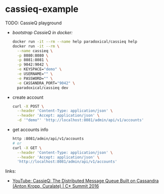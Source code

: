 # cassieq-example
TODO: CassieQ playground

* _bootstrap CassieQ in docker:_
  ```bash
  docker run -it --rm --name help paradoxical/cassieq help
  docker run -it --rm \
    --name cassieq \
    -p 8080:8080 \
    -p 8081:8081 \
    -p 9042:9042 \
    -e KEYSPACE="demo" \
    -e USERNAME="" \
    -e PASSWORD="" \
    -e CASSANDRA_PORT="9042" \
    paradoxical/cassieq dev
  ```
* create account
  ```bash
  curl -X POST \
    --header 'Content-Type: application/json' \
    --header 'Accept: application/json' \
    -d '"demo"' 'http://localhost:8081/admin/api/v1/accounts'
  ```
* get accounts info
  ```bash
  http :8081/admin/api/v1/accounts
  # or
  curl -X GET \
    --header 'Content-Type: application/json' \
    --header 'Accept: application/json' \
    'http://localhost:8081/admin/api/v1/accounts'
  ```

links:

* [YouTube: CassieQ: The Distributed Message Queue Built on Cassandra (Anton Kropp, Curalate) | C* Summit 2016](https://www.youtube.com/watch?v=LwOq6x-KUAE)
